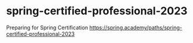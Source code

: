 # spring-certified-professional-2023
Preparing for Spring Certification https://spring.academy/paths/spring-certified-professional-2023
